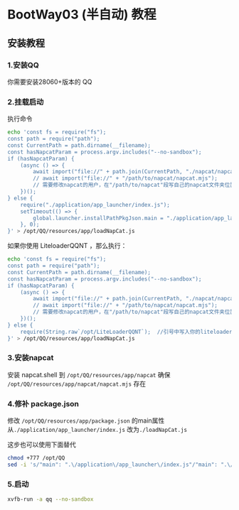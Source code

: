 # BootWay03 (半自动) 教程

## 安装教程

### 1.安装QQ

你需要安装28060+版本的 QQ

### 2.挂载启动

执行命令

``` bash
echo 'const fs = require("fs");
const path = require("path");
const CurrentPath = path.dirname(__filename);
const hasNapcatParam = process.argv.includes("--no-sandbox");
if (hasNapcatParam) {
    (async () => {
        await import("file://" + path.join(CurrentPath, "./napcat/napcat.mjs"));
        // await import("file://" + "/path/to/napcat/napcat.mjs");
        // 需要修改napcat的用户，在"/path/to/napcat"段写自己的napcat文件夹位置，并注释path.join所在行
    })();
} else {
    require("./application/app_launcher/index.js");
    setTimeout(() => {
        global.launcher.installPathPkgJson.main = "./application/app_launcher/index.js";
    }, 0);
}' > /opt/QQ/resources/app/loadNapCat.js
```

如果你使用 LiteloaderQQNT ，那么执行：

``` bash
echo 'const fs = require("fs");
const path = require("path");
const CurrentPath = path.dirname(__filename);
const hasNapcatParam = process.argv.includes("--no-sandbox");
if (hasNapcatParam) {
    (async () => {
        await import("file://" + path.join(CurrentPath, "./napcat/napcat.mjs"));
        // await import("file://" + "/path/to/napcat/napcat.mjs");
        // 需要修改napcat的用户，在"/path/to/napcat"段写自己的napcat文件夹位置，并注释path.join所在行
    })();
} else {
    require(String.raw`/opt/LiteLoaderQQNT`);  //引号中写入你的liteloaderqqnt路径
}' > /opt/QQ/resources/app/loadNapCat.js
```

### 3.安装napcat

安装 napcat.shell 到 `/opt/QQ/resources/app/napcat` 确保 `/opt/QQ/resources/app/napcat/napcat.mjs` 存在

### 4.修补 package.json

修改 `/opt/QQ/resources/app/package.json` 的main属性从`./application/app_launcher/index.js` 改为`./loadNapCat.js`

这步也可以使用下面替代

``` bash
chmod +777 /opt/QQ
sed -i 's/"main": ".\/application\/app_launcher\/index.js"/"main": ".\/loadNapCat.js"/' /opt/QQ/resources/app/package.json
```

### 5.启动

``` bash
xvfb-run -a qq --no-sandbox
```
